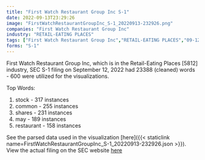 ```yaml
---
title: "First Watch Restaurant Group Inc S-1"
date: 2022-09-13T23:29:26
image: "FirstWatchRestaurantGroupInc_S-1_20220913-232926.png"
companies: "First Watch Restaurant Group Inc"
industry: "RETAIL-EATING PLACES"
tags: ["First Watch Restaurant Group Inc","RETAIL-EATING PLACES","09-12-2022","S-1"]
forms: "S-1"
---
```

First Watch Restaurant Group Inc, which is in the Retail-Eating Places [5812] industry, SEC S-1 filing on September 12, 2022 had 23388 (cleaned) words - 600 were utilized for the visualizations.

Top Words:
1. stock - 317 instances
2. common - 255 instances
3. shares - 231 instances
4. may - 189 instances
5. restaurant - 158 instances


See the parsed data used in the visualization [here]({{< staticlink name=FirstWatchRestaurantGroupInc_S-1_20220913-232926.json >}}).  
View the actual filing on the SEC website [here](https://www.sec.gov/Archives/edgar/data/1789940/0001193125-22-242880.txt)